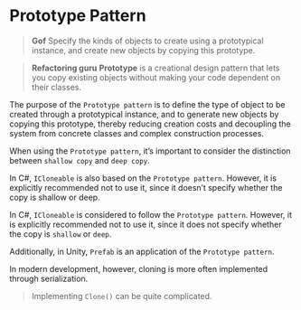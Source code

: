 # Prototype Pattern

> **Gof**
> Specify the kinds of objects to create using a prototypical instance, and create new objects by copying this prototype.

> **Refactoring guru**
> **Prototype** is a creational design pattern that lets you copy existing objects without making your code dependent on their classes.

The purpose of the `Prototype pattern` is to define the type of object to be created through a prototypical instance, and to generate new objects by copying this prototype, thereby reducing creation costs and decoupling the system from concrete classes and complex construction processes.

When using the `Prototype pattern`, it’s important to consider the distinction between `shallow copy` and `deep copy`.

In C#, `ICloneable` is also based on the `Prototype pattern`. However, it is explicitly recommended not to use it, since it doesn’t specify whether the copy is shallow or deep.

In C#, `ICloneable` is considered to follow the `Prototype pattern`. However, it is explicitly recommended not to use it, since it does not specify whether the copy is `shallow` or `deep`.

Additionally, in Unity, `Prefab` is an application of the `Prototype pattern`.

In modern development, however, cloning is more often implemented through serialization.

> Implementing `Clone()` can be quite complicated.
